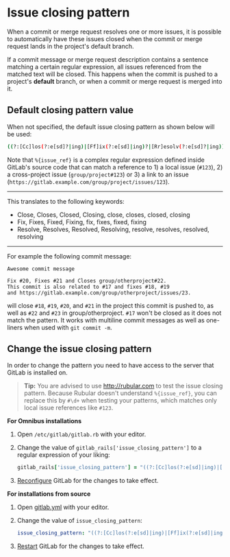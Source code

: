 # Issue closing pattern

When a commit or merge request resolves one or more issues, it is possible to
automatically have these issues closed when the commit or merge request lands
in the project's default branch.

If a commit message or merge request description contains a sentence matching
a certain regular expression, all issues referenced from the matched text will
be closed. This happens when the commit is pushed to a project's **default**
branch, or when a commit or merge request is merged into it.

## Default closing pattern value

When not specified, the default issue closing pattern as shown below will be
used:

```bash
((?:[Cc]los(?:e[sd]?|ing)|[Ff]ix(?:e[sd]|ing)?|[Rr]esolv(?:e[sd]?|ing))(:?) +(?:(?:issues? +)?%{issue_ref}(?:(?:, *| +and +)?)|([A-Z][A-Z0-9_]+-\d+))+)
```

Note that `%{issue_ref}` is a complex regular expression defined inside GitLab's
source code that can match a reference to 1) a local issue (`#123`),
2) a cross-project issue (`group/project#123`) or 3) a link to an issue
(`https://gitlab.example.com/group/project/issues/123`).

---

This translates to the following keywords:

- Close, Closes, Closed, Closing, close, closes, closed, closing
- Fix, Fixes, Fixed, Fixing, fix, fixes, fixed, fixing
- Resolve, Resolves, Resolved, Resolving, resolve, resolves, resolved, resolving

---

For example the following commit message:

```
Awesome commit message

Fix #20, Fixes #21 and Closes group/otherproject#22.
This commit is also related to #17 and fixes #18, #19
and https://gitlab.example.com/group/otherproject/issues/23.
```

will close `#18`, `#19`, `#20`, and `#21` in the project this commit is pushed
to, as well as `#22` and `#23` in group/otherproject. `#17` won't be closed as
it does not match the pattern. It works with multiline commit messages as well
as one-liners when used with `git commit -m`.

## Change the issue closing pattern

In order to change the pattern you need to have access to the server that GitLab
is installed on.

> **Tip:**
You are advised to use http://rubular.com to test the issue closing pattern.
Because Rubular doesn't understand `%{issue_ref}`, you can replace this by
`#\d+` when testing your patterns, which matches only local issue references
like `#123`.

**For Omnibus installations**

1. Open `/etc/gitlab/gitlab.rb` with your editor.
1. Change the value of `gitlab_rails['issue_closing_pattern']` to a regular
   expression of your liking:

    ```ruby
    gitlab_rails['issue_closing_pattern'] = "((?:[Cc]los(?:e[sd]|ing)|[Ff]ix(?:e[sd]|ing)?) +(?:(?:issues? +)?%{issue_ref}(?:(?:, *| +and +)?))+)"
    ```
1. [Reconfigure] GitLab for the changes to take effect.

**For installations from source**

1. Open [gitlab.yml][0] with your editor.
1. Change the value of `issue_closing_pattern`:

    ```yaml
    issue_closing_pattern: "((?:[Cc]los(?:e[sd]|ing)|[Ff]ix(?:e[sd]|ing)?) +(?:(?:issues? +)?%{issue_ref}(?:(?:, *| +and +)?))+)"
    ```

1. [Restart] GitLab for the changes to take effect.

[0]: https://gitlab.com/gitlab-org/gitlab-ce/blob/master/config/gitlab.yml.example
[1]: http://rubular.com/r/Xmbexed1OJ
[reconfigure]: restart_gitlab.md#omnibus-gitlab-reconfigure
[restart]: restart_gitlab.md#installations-from-source
